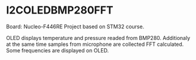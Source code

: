 # I2COLEDBMP280FFT

Board: Nucleo-F446RE
Project based on STM32 course.

OLED displays temperature and pressure readed from BMP280. Additionaly at the same time samples from microphone are collected FFT calculated. Some frequencies are displayed on OLED.
